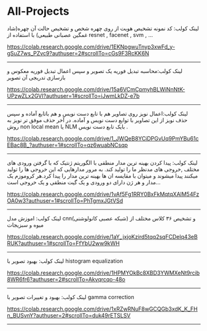 # All-Projects

لینک کولب: کد نمونه تشخیص هویت از روی چهره شخص و تشخیص حالت آن چهره(شاد غمگین عصبانی طبیعی) با استفاده از resnet , facenet , svm , ...

https://colab.research.google.com/drive/1EKNpgwuTnyp3xwFd_y-gSuZ7ws_PZvc9?authuser=2#scrollTo=cGs9F3RcKK6N



-----------------------------------------------------------------------------------------------------------------------------------

لینک کولب:محاسبه تبدیل فوریه یک تصویر و سپس اعمال تبدیل فوریه معکوس و بازسازی تدریجی آن تصویر

https://colab.research.google.com/drive/15a6VCmCpmyhBLWiNnNtK-UPzwZLx2GVI?authuser=1#scrollTo=iJwmLkDZ-e7b 



---------------------------------------------------------------------------------------------------------------------------------------

لینک کولب:اعمال نویز روی تصاویر هم با تابع دست نویس و هم باتابع آماده و سپس حذف نویز از این تصاویر با توابع دست نویس و آماده.
در آخر حذف موفق تر نویز به روش  non local mean یا NLM بایک تابع دست نویس .

https://colab.research.google.com/drive/1_JWQeB8YCiDPGvUq9PmYBu61cEBac8B_?authuser=1#scrollTo=qz6wuabNCsqp



------------------------------------------------------------------------------------------------------------------------------------

لینک کولب: پیدا کردن بهینه ترین مدار منطقی با الگوریتم ژنتیک که با گرفتن ورودی های مختلف ,خروجی های مدنظر ما را تولید کند. به مرور مدارهایی که این خروجی ها را تولید میکنند پیدا میشوند و میتوان با مقایسه ان ها بهینه ترین مدار را پیدا کرد.هر کروموزم یک مدار و هر ژن دارای دو ورودی و یک گیت منطقی و یک خروجی است...

https://colab.research.google.com/drive/1vAf5Fg1RRY0BxFkMqtqXAlM54FzOA0w3?authuser=1#scrollTo=PhTgmxJGtVSd 



----------------------------------------------------------------------------------------------------------------------------------

لینک کولب: اموزش مدل cnn(شبکه عصبی کانولوشنی) و تشخیص ۳۶ کلاس مختلف از میوه و سبزیجات 

https://colab.research.google.com/drive/1aY_jxjoKzird5tqq2sqFCDelq43eBRUK?authuser=1#scrollTo=FfYbU2ww9kWH



-----------------------------------------------------------------------------------------------------------------------------------

لینک کولب: بهبود تصویر با histogram equalization 

https://colab.research.google.com/drive/1HPMYOkBc8XBD3YWMXeNt9rcib8WR6fr6?authuser=2#scrollTo=Akvqrcqo-48o



------------------------------------------------------------------------------------------------------------------------------------

لینک کولب: بهبود و تغییرات تصویر با gamma correction

https://colab.research.google.com/drive/1xRZwRNuF8wGCQGb3xdK_K_FHn_BUSvnY?authuser=2#scrollTo=duk49rETSLSV



----------------------------------------------------------------------------------------------------------------------------------
